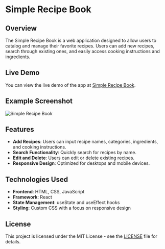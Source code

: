 # Simple Recipe Book

## Overview
The Simple Recipe Book is a web application designed to allow users to catalog and manage their favorite recipes. Users can add new recipes, search through existing ones, and easily access cooking instructions and ingredients.

## Live Demo

You can view the live demo of the app at [Simple Recipe Book](https://samuelson777.github.io/Simple-Recipe-Book/).

## Example Screenshot
![Simple Recipe Book](https://github.com/user-attachments/assets/7d70c36c-f774-456f-a66b-90f28da144b7)

## Features

- **Add Recipes**: Users can input recipe names, categories, ingredients, and cooking instructions.
- **Search Functionality**: Quickly search for recipes by name.
- **Edit and Delete**: Users can edit or delete existing recipes.
- **Responsive Design**: Optimized for desktops and mobile devices.

## Technologies Used

- **Frontend**: HTML, CSS, JavaScript
- **Framework**: React
- **State Management**: useState and useEffect hooks
- **Styling**: Custom CSS with a focus on responsive design

## License
This project is licensed under the MIT License - see the [LICENSE](https://github.com/Samuelson777/Simple-Recipe-Book/blob/main/LICENSE) file for details.
